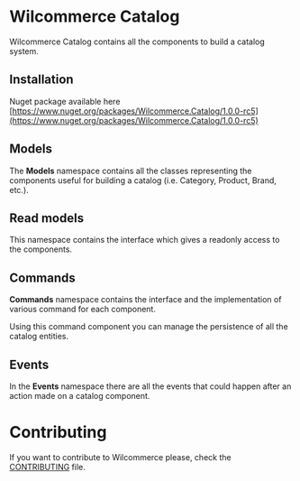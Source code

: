 # Wilcommerce Catalog
Wilcommerce Catalog contains all the components to build a catalog system.

## Installation
Nuget package available here [https://www.nuget.org/packages/Wilcommerce.Catalog/1.0.0-rc5](https://www.nuget.org/packages/Wilcommerce.Catalog/1.0.0-rc5)

## Models
The **Models** namespace contains all the classes representing the components useful for building a catalog (i.e. Category, Product, Brand, etc.).

## Read models
This namespace contains the interface which gives a readonly access to the components.

## Commands
**Commands** namespace contains the interface and the implementation of various command for each component.

Using this command component you can manage the persistence of all the catalog entities.

## Events
In the **Events** namespace there are all the events that could happen after an action made on a catalog component.

# Contributing
If you want to contribute to Wilcommerce please, check the [CONTRIBUTING](CONTRIBUTING.md) file.